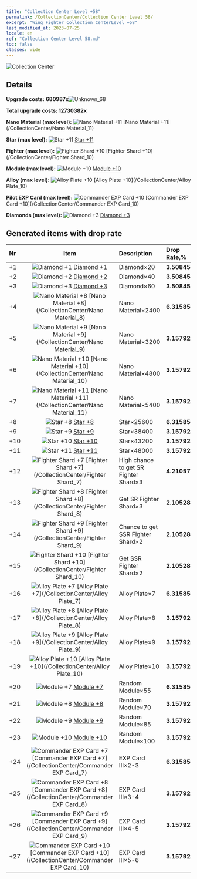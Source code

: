 ```yaml
---
title: "Collection Center Level +58"
permalink: /CollectionCenter/Collection Center Level 58/
excerpt: "Wing Fighter Collection CenterLevel +58"
last_modified_at: 2023-07-25
locale: en
ref: "Collection Center Level 58.md"
toc: false
classes: wide
---
```



  ![Collection Center](/images/bh_img6.png)

## Details

 **Upgrade costs:** **680987x**![Unknown_68](/images/item/bh_img25_p.png)

 **Total upgrade costs: 12730382x**

 **Nano Material (max level):** ![Nano Material +11](/images/cc/CC_Nano_Material_6_p.png) [Nano Material +11](/CollectionCenter/Nano Material_11)

 **Star (max level):** ![Star +11](/images/cc/CC_Star_6_p.png) [Star +11](/CollectionCenter/Star_11)

 **Fighter (max level):** ![Fighter Shard +10](/images/cc/CC_Fighter_Shard_6_p.png) [Fighter Shard +10](/CollectionCenter/Fighter Shard_10)

 **Module (max level):** ![Module +10](/images/cc/CC_Module_6_p.png) [Module +10](/CollectionCenter/Module_10)

 **Alloy (max level):** ![Alloy Plate +10](/images/cc/CC_Alloy_Plate_6_p.png) [Alloy Plate +10](/CollectionCenter/Alloy Plate_10)

 **Pilot EXP Card (max level):** ![Commander EXP Card +10](/images/cc/CC_Pilot_EXP_Card_6_p.png) [Commander EXP Card +10](/CollectionCenter/Commander EXP Card_10)

 **Diamonds (max level):** ![Diamond +3](/images/cc/CC_Diamond_3_p.png) [Diamond +3](/CollectionCenter/Diamond_3)

## Generated items with drop rate

  |  Nr |     Item   |    Description   |  Drop Rate,% |
  |:----|:----------:|:-----------------|:-------------|
  | +1 | ![Diamond +1](/images/cc/CC_Diamond_1_p.png) [Diamond +1](/CollectionCenter/Diamond_1) | Diamond×20 | **3.508458** |
  | +2 | ![Diamond +2](/images/cc/CC_Diamond_2_p.png) [Diamond +2](/CollectionCenter/Diamond_2) | Diamond×40 | **3.508458** |
  | +3 | ![Diamond +3](/images/cc/CC_Diamond_3_p.png) [Diamond +3](/CollectionCenter/Diamond_3) | Diamond×60 | **3.508458** |
  | +4 | ![Nano Material +8](/images/cc/CC_Nano_Material_5_p.png) [Nano Material +8](/CollectionCenter/Nano Material_8) | Nano Material×2400 | **6.315856** |
  | +5 | ![Nano Material +9](/images/cc/CC_Nano_Material_6_p.png) [Nano Material +9](/CollectionCenter/Nano Material_9) | Nano Material×3200 | **3.157928** |
  | +6 | ![Nano Material +10](/images/cc/CC_Nano_Material_6_p.png) [Nano Material +10](/CollectionCenter/Nano Material_10) | Nano Material×4800 | **3.157928** |
  | +7 | ![Nano Material +11](/images/cc/CC_Nano_Material_6_p.png) [Nano Material +11](/CollectionCenter/Nano Material_11) | Nano Material×5400 | **3.157928** |
  | +8 | ![Star +8](/images/cc/CC_Star_5_p.png) [Star +8](/CollectionCenter/Star_8) | Star×25600 | **6.315856** |
  | +9 | ![Star +9](/images/cc/CC_Star_6_p.png) [Star +9](/CollectionCenter/Star_9) | Star×38400 | **3.157928** |
  | +10 | ![Star +10](/images/cc/CC_Star_6_p.png) [Star +10](/CollectionCenter/Star_10) | Star×43200 | **3.157928** |
  | +11 | ![Star +11](/images/cc/CC_Star_6_p.png) [Star +11](/CollectionCenter/Star_11) | Star×48000 | **3.157928** |
  | +12 | ![Fighter Shard +7](/images/cc/CC_Fighter_Shard_5_p.png) [Fighter Shard +7](/CollectionCenter/Fighter Shard_7) | High chance to get SR Fighter Shard×3 | **4.210571** |
  | +13 | ![Fighter Shard +8](/images/cc/CC_Fighter_Shard_5_p.png) [Fighter Shard +8](/CollectionCenter/Fighter Shard_8) | Get SR Fighter Shard×3 | **2.1052854** |
  | +14 | ![Fighter Shard +9](/images/cc/CC_Fighter_Shard_6_p.png) [Fighter Shard +9](/CollectionCenter/Fighter Shard_9) | Chance to get SSR Fighter Shard×2 | **2.1052854** |
  | +15 | ![Fighter Shard +10](/images/cc/CC_Fighter_Shard_6_p.png) [Fighter Shard +10](/CollectionCenter/Fighter Shard_10) | Get SSR Fighter Shard×2 | **2.1052854** |
  | +16 | ![Alloy Plate +7](/images/cc/CC_Alloy_Plate_5_p.png) [Alloy Plate +7](/CollectionCenter/Alloy Plate_7) | Alloy Plate×7 | **6.315856** |
  | +17 | ![Alloy Plate +8](/images/cc/CC_Alloy_Plate_5_p.png) [Alloy Plate +8](/CollectionCenter/Alloy Plate_8) | Alloy Plate×8 | **3.157928** |
  | +18 | ![Alloy Plate +9](/images/cc/CC_Alloy_Plate_6_p.png) [Alloy Plate +9](/CollectionCenter/Alloy Plate_9) | Alloy Plate×9 | **3.157928** |
  | +19 | ![Alloy Plate +10](/images/cc/CC_Alloy_Plate_6_p.png) [Alloy Plate +10](/CollectionCenter/Alloy Plate_10) | Alloy Plate×10 | **3.157928** |
  | +20 | ![Module +7](/images/cc/CC_Module_5_p.png) [Module +7](/CollectionCenter/Module_7) | Random Module×55 | **6.315856** |
  | +21 | ![Module +8](/images/cc/CC_Module_5_p.png) [Module +8](/CollectionCenter/Module_8) | Random Module×70 | **3.157928** |
  | +22 | ![Module +9](/images/cc/CC_Module_6_p.png) [Module +9](/CollectionCenter/Module_9) | Random Module×85 | **3.157928** |
  | +23 | ![Module +10](/images/cc/CC_Module_6_p.png) [Module +10](/CollectionCenter/Module_10) | Random Module×100 | **3.157928** |
  | +24 | ![Commander EXP Card +7](/images/cc/CC_Pilot_EXP_Card_5_p.png) [Commander EXP Card +7](/CollectionCenter/Commander EXP Card_7) | EXP Card III×2-3 | **6.315856** |
  | +25 | ![Commander EXP Card +8](/images/cc/CC_Pilot_EXP_Card_5_p.png) [Commander EXP Card +8](/CollectionCenter/Commander EXP Card_8) | EXP Card III×3-4 | **3.157928** |
  | +26 | ![Commander EXP Card +9](/images/cc/CC_Pilot_EXP_Card_6_p.png) [Commander EXP Card +9](/CollectionCenter/Commander EXP Card_9) | EXP Card III×4-5 | **3.157928** |
  | +27 | ![Commander EXP Card +10](/images/cc/CC_Pilot_EXP_Card_6_p.png) [Commander EXP Card +10](/CollectionCenter/Commander EXP Card_10) | EXP Card III×5-6 | **3.157928** |

